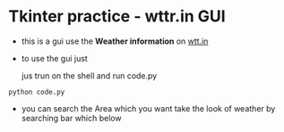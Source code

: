 # Tkinter practice - wttr.in GUI

- this is a gui use the **Weather information** on [wtt.in](wttr.in) 

- to use the gui just

  jus trun on the shell and run code.py

```shell
python code.py
```



- you can search the Area which you want take the look of weather
  by searching bar which below